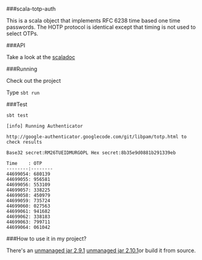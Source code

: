 ###scala-totp-auth

This is a scala object that implements RFC 6238 time based one time passwords.
The HOTP protocol is identical except that timing is not used to select OTPs.

###API

Take a look at the [scaladoc](http://marklister.github.com/scala-totp-auth/target/scala-2.10.1/api/org/catch22/totp/auth/package.html) 

###Running

Check out the project 

Type `sbt run` 

###Test

`sbt test`



    [info] Running Authenticator 
    
    http://google-authenticator.googlecode.com/git/libpam/totp.html to check results
    
    Base32 secret:RM26TUEIDMURGOPL Hex secret:8b35e9d0881b291339eb
    
    Time    : OTP
    --------:--------
    44699054: 680139
    44699055: 956581
    44699056: 553109
    44699057: 338225
    44699058: 450979
    44699059: 735724
    44699060: 027563
    44699061: 941682
    44699062: 338183
    44699063: 799711
    44699064: 061042

###How to use it in my project?

There's an [unmanaged jar 2.9.1](https://github.com/marklister/scala-totp-auth/raw/gh-pages/target/scala-2.9.2/scala-totp-auth_2.9.2-1.01.jar) [unmanaged jar 2.10.1](https://github.com/marklister/scala-totp-auth/raw/gh-pages/target/scala-2.10.1/scala-totp-auth_2.10.1-1.02.jar)or build it from source.
